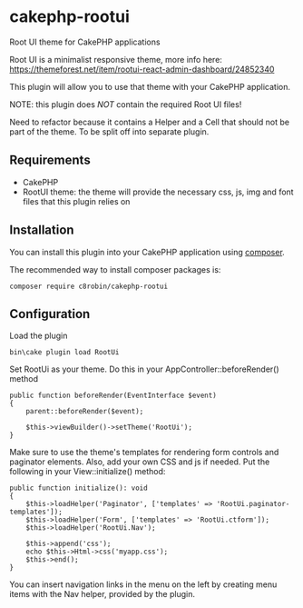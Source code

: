 # cakephp-rootui
Root UI theme for CakePHP applications

Root UI is a minimalist responsive theme, more info here: https://themeforest.net/item/rootui-react-admin-dashboard/24852340

This plugin will allow you to use that theme with your CakePHP application.

NOTE: this plugin does *NOT* contain the required Root UI files!

Need to refactor because it contains a Helper and a Cell that should not be part of the theme. To be split off into separate plugin.

## Requirements
* CakePHP
* RootUI theme: the theme will provide the necessary css, js, img and font files that this plugin relies on

## Installation

You can install this plugin into your CakePHP application using [composer](https://getcomposer.org).

The recommended way to install composer packages is:

```
composer require c8robin/cakephp-rootui
```

## Configuration
Load the plugin

```
bin\cake plugin load RootUi
```

Set RootUi as your theme. Do this in your AppController::beforeRender() method

    public function beforeRender(EventInterface $event)
    {
        parent::beforeRender($event);

        $this->viewBuilder()->setTheme('RootUi');
    }

Make sure to use the theme's templates for rendering form controls and paginator elements. Also, add your own CSS and js if needed.
Put the following in your View::initialize() method:

    public function initialize(): void
    {
        $this->loadHelper('Paginator', ['templates' => 'RootUi.paginator-templates']);
        $this->loadHelper('Form', ['templates' => 'RootUi.ctform']);
        $this->loadHelper('RootUi.Nav');
 
        $this->append('css');
        echo $this->Html->css('myapp.css');
        $this->end();
    }

You can insert navigation links in the menu on the left by creating menu items with the Nav helper, provided by the plugin.
